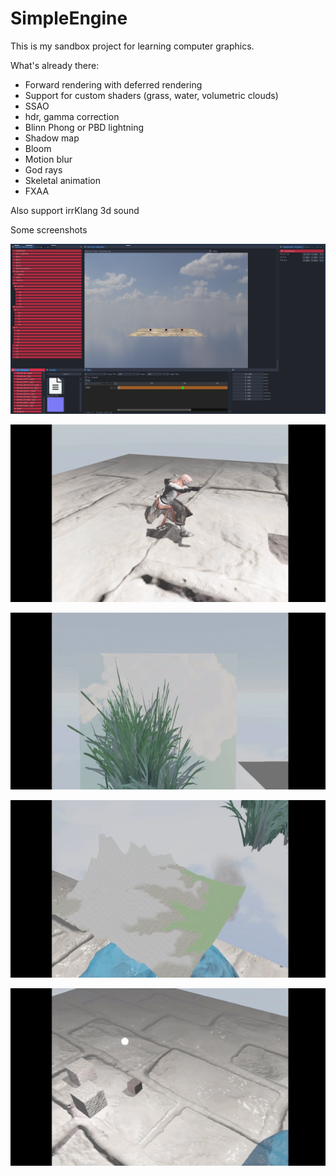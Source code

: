 # SimpleEngine
This is my sandbox project for learning computer graphics.

What's already there:

- Forward rendering with deferred rendering
- Support for custom shaders (grass, water, volumetric clouds)
- SSAO
- hdr, gamma correction
- Blinn Phong or PBD lightning
- Shadow map
- Bloom
- Motion blur
- God rays
- Skeletal animation
- FXAA


Also support irrKlang 3d sound

Some screenshots

![Screenshot](https://github.com/J-CITY/SimpleEngine/blob/master/screens/editor0.png)

![Screenshot](https://github.com/J-CITY/SimpleEngine/blob/master/screens/0.gif)

![Screenshot](https://github.com/J-CITY/SimpleEngine/blob/master/screens/1.gif)

![Screenshot](https://github.com/J-CITY/SimpleEngine/blob/master/screens/2.gif)

![Screenshot](https://github.com/J-CITY/SimpleEngine/blob/master/screens/3.gif)
